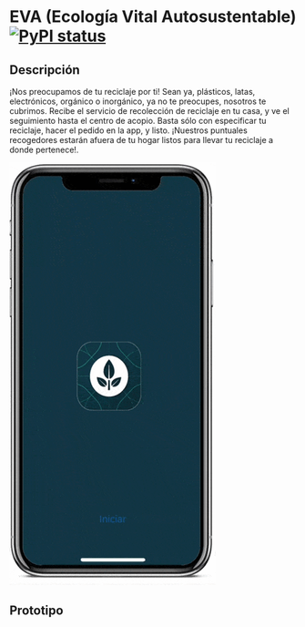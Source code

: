 
# EVA (Ecología Vital Autosustentable) [![PyPI status](https://img.shields.io/pypi/status/ansicolortags.svg)](https://pypi.python.org/pypi/ansicolortags/)

## Descripción 
¡Nos preocupamos de tu reciclaje por ti!
Sean ya, plásticos, latas, electrónicos, orgánico o inorgánico, ya no te preocupes, nosotros te cubrimos.
Recibe el servicio de recolección de reciclaje en tu casa, y ve el seguimiento hasta el centro de acopio. Basta sólo con especificar tu reciclaje, hacer el pedido en la app, y listo. ¡Nuestros puntuales recogedores estarán afuera de tu hogar listos para llevar tu reciclaje a donde pertenece!.



![Alt Text](assets/app.gif)
## Prototipo  
